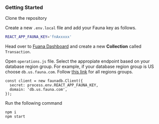 ### Getting Started

Clone the repository

Create a new `.env.local` file and add your Fauna key as follows.

```sh
REACT_APP_FAUNA_KEY='fnAxxxxx'
```

Head over to [Fuana Dashboard](https://dashboard.fauna.com/) and create a new **Collection** called `Transaction`.

Open `operations.js` file. Select the appropiate endpoint based on your database region group. For example, if your database region group is US choose `db.us.fauna.com`. Follow [this link](https://docs.fauna.com/fauna/current/learn/understanding/region_groups) for all regions groups.

```
const client = new faunadb.Client({
  secret: process.env.REACT_APP_FAUNA_KEY,
  domain: 'db.us.fauna.com', 
});
```

Run the following command

```
npm i
npm start
```